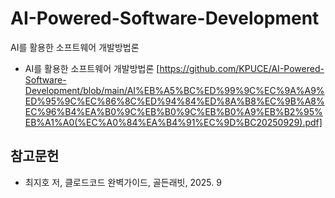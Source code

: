 # AI-Powered-Software-Development
AI를 활용한 소프트웨어 개발방법론

* AI를 활용한 소프트웨어 개발방법론 [https://github.com/KPUCE/AI-Powered-Software-Development/blob/main/AI%EB%A5%BC%ED%99%9C%EC%9A%A9%ED%95%9C%EC%86%8C%ED%94%84%ED%8A%B8%EC%9B%A8%EC%96%B4%EA%B0%9C%EB%B0%9C%EB%B0%A9%EB%B2%95%EB%A1%A0(%EC%A0%84%EA%B4%91%EC%9D%BC20250929).pdf]

## 참고문헌
   * 최지호 저, 클로드코드 완벽가이드, 골든래빗, 2025. 9
